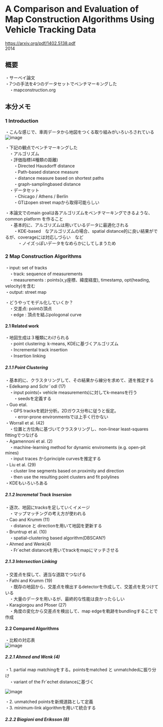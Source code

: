 # A Comparison and Evaluation of Map Construction Algorithms Using Vehicle Tracking Data
https://arxiv.org/pdf/1402.5138.pdf  
2014  

## 概要
・サーベイ論文  
・7つの手法を4つのデータセットでベンチマーキングした  
　・mapconstruction.org  
  
## 本分メモ  

### 1 Introduction  
・こんな感じで、車両データから地図をつくる取り組みがいろいろされている  
![image](https://user-images.githubusercontent.com/30098187/69790955-d02dfd00-1206-11ea-8696-b5785e18b8bc.png)  
  
・下記の観点でベンチマーキングした  
　・アルゴリズム  
　・評価指標(4種類の距離)  
　　・Directed Hausdorff distance  
　　・Path-based distance measure  
　　・distance measure based on shortest paths  
　　・graph-samplingbased distance  
　・データセット  
　　・Chicago / Athens / Berlin  
　　・GTはopen street mapから取得可能らしい  
  
・本論文でのmain goalは各アルゴリズムをベンチマーキングできるような、common platform を作ること  
　・基本的に、アルゴリズムは用いているデータに最適化される  
　　・KDE-based　なアルゴリズムの場合、spatial distance的に良い結果がでるが、coverageには対応しづらい　など  
　　　・ノイズっぽいデータをなめらかにしてしまうため  
  
### 2 Map Construction Algorithms  
・input: set of tracks  
　・track: sequence of measurements  
　・measurements : points(x,y座標、緯度経度), timestamp, opt(heading, velocity)を含む  
・output: street map  
  
・どうやってモデル化していくか？  
　・交差点: pointの頂点  
　・edge : 頂点を結ぶpologonal curve  
  
#### 2.1 Related work  
・地図生成は３種類にわけられる  
　・point clustering: k-means, KDEに基づくアルゴリズム  
　・Incremental track insertion  
　・Insertion linking  
  
##### 2.1.1 Point Clustering
・基本的に、クラスタリングして、その結果から線分を求めて、道を推定する  
・Edelkamp and Schr¨odl (17)  
　・input points(+ vehicle measurements)に対してk-meansを行う  
　　・seedsを定義する  
・Guo etal.  
　・GPS tracksを統計分析。2Dガウス分布に従うと仮定。  
　　・error-prone environmentsでは上手く行かない  
・Worrall et al. (42)  
　・位置と方位角に基づいてクラスタリングし、non-linear least-squares fittingでつなげる  
・Agamennoni et al. (2)  
　・machine-learning method for dynamic enviroments (e.g. open-pit mines)  
　・input traces からprinciple curvesを推定する  
・Liu et al. (29)  
　・cluster line segments based on proximity and direction  
　・then use the resulting point clusters and fit polylines  
・KDEもいろいろある  
  
##### 2.1.2 Incremetal Track Insersion  
・逐次、地図にtracksを足していくイメージ  
　・マップマッチングの考え方が使われる  
・Cao and Krumm (11)  
　・distance と directionを用いて地図を更新する  
・Bruntrup et al. (10)  
　・spatial-clustering based algorithm(DBSCAN?)  
・Ahmed and Wenk(4)  
　・Fr´echet distanceを用いてtrackをmapにマッチさせる  
  
##### 2.1.3 Intersection Linking  
・交差点を探して、適当な道路でつなげる  
・Fathi and Krumm (19)  
　・既存の地図から、交差点を検出するdetectorを作成して、交差点を見つけている  
　・大量のデータを用いるが、最終的な性能は良かったらしい  
・Karagiorgou and Pfoser (27)  
　・角度の変化から交差点を検出して、map edgeを軌跡をbundlingすることで作成  
  
#### 2.2 Compared Algorithms 
・比較の対応表  
![image](https://user-images.githubusercontent.com/30098187/69946203-8c046a80-152e-11ea-869e-02ec988c8e86.png)  
  
##### 2.2.1 Ahmed and Wenk (4)
・1. partial map matchingをする。pointsをmatched と unmatchdedに振り分け  
　・variant of the Fr´echet distanceに基づく  
  
![image](https://user-images.githubusercontent.com/30098187/69946913-ddf9c000-152f-11ea-8734-0c679146e255.png)  
  
・2. unmatched pointsを新規道路として定義  
・3. minimum-link algorithmを用いて統合する  
  
##### 2.2.2 Biagioni and Eriksson (8)  

